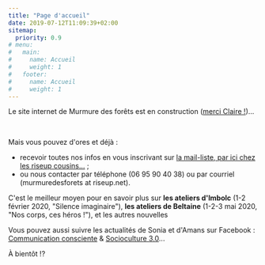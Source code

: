 ```yaml
---
title: "Page d'accueil"
date: 2019-07-12T11:09:39+02:00
sitemap:
  priority: 0.9
# menu:
#   main:
#     name: Accueil
#     weight: 1
#   footer:
#     name: Accueil
#     weight: 1
---
```


Le site internet de Murmure des forêts est en construction ([merci Claire !](https://www.lassembleuse.fr/))...


<br>

Mais vous pouvez d'ores et déjà :
- recevoir toutes nos infos en vous inscrivant sur [la mail-liste, par ici chez les riseup cousins...](https://lists.riseup.net/www/info/murmuredesforets)  ;
- ou nous contacter par téléphone (06 95 90 40 38) ou par courriel (murmuredesforets at riseup.net).


C'est le meilleur moyen pour en savoir plus sur **les ateliers d'Imbolc** (1-2 février 2020, "Silence imaginaire"), **les ateliers de Beltaine** (1-2-3 mai 2020, "Nos corps, ces héros !"), et les autres nouvelles


Vous pouvez aussi suivre les actualités de Sonia et d'Amans sur Facebook : [Communication consciente](https://www.facebook.com/communiquerenconscience/) & [Socioculture 3.0](https://www.facebook.com/Socioculture3.0/)...


À bientôt !?
